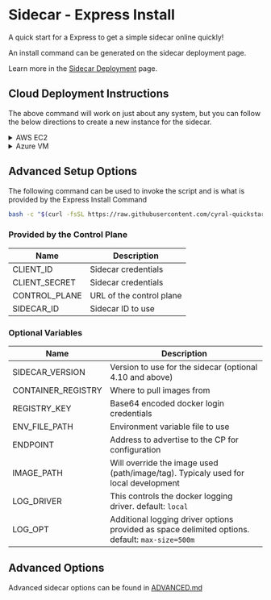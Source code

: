 # Sidecar - Express Install

A quick start for a Express to get a simple sidecar online quickly!

An install command can be generated on the sidecar deployment page.

Learn more in the [Sidecar Deployment](https://cyral.com/docs/sidecars/deployment/) page.

## Cloud Deployment Instructions

The above command will work on just about any system, but you can follow the below directions to create a new instance for the sidecar.

<details>
    <summary>AWS EC2</summary>

1. Go to [EC2 Service](https://console.aws.amazon.com/ec2)
1. Select [Launch Instance](https://console.aws.amazon.com/ec2/v2/home#LaunchInstances) and provide the following info
    1. Name: Provide something meaningful like CyralSidecar
    1. Amazon Machine Image (AMI): The default Amazon Linux image and options are fine, but most linux based images should work
    1. Instance Type: Our recommended flavor is M5.large, but a T3 or T2 large will work well for a express install as well
    1. Key Pair: Select or create one
    1. Network Settings: Utilize the Edit button on the section header to create a new Security Group for this express install
        1. Make sure Create Security Group is selected
        1. Security Group Name: Provide a useful name like cyral-sidecar-express
        1. Description: This is required so provide a description
        1. Inbound Security Rules:
            1. ssh - This rule should already exist, but review the Source Type and Source to make sure its appropriate for your environment
            1. Add Security Group Rule: One per DB type you'd like to test
                1. Type: Custom TCP
                1. Port Range: This is the port or range of ports where database clients will connect to this database through the Cyral sidecar
                1. Source Type / Source: Provide approrpriate values that will allow your database clients to connect to this port
    1. Launch Instance!
1. SSH to the new instance and install the sidecar with the above command

</details>

<details>
    <summary>Azure VM</summary>

1. Go to [Virtaual Machines](https://portal.azure.com/#view/HubsExtension/BrowseResource/resourceType/Microsoft.Compute%2FVirtualMachines)
1. Select Create -> [Azure virtual Machine](https://portal.azure.com/#create/Microsoft.VirtualMachine)
1. Required fields outlined below
    1. Image: Ubuntu Server 20.04 is the optimal option, however other linux based images should work well too
    1. Size: A typical express install should work well with a Standard_D2s_v3 (2 cpu/8gb)
    1. Inbound Ports: you'll want to provide ssh access as well as the approrpiate DB ports you'll want the clients to connect to
    1. Configure network as needed so both the client has access to the instance, and the instance has access to the DB
    1. Create Instance!
1. SSH to the new instance and install the sidecar with the above command

</details>

## Advanced Setup Options

The following command can be used to invoke the script and is what is provided by the Express Install Command

```sh
bash -c "$(curl -fsSL https://raw.githubusercontent.com/cyral-quickstart/quickstart-sidecar-express/main/install-sidecar.sh)"
```

### Provided by the Control Plane

|Name|Description|
|---|---|
|CLIENT_ID|Sidecar credentials|
|CLIENT_SECRET|Sidecar credentials|
|CONTROL_PLANE|URL of the control plane|
|SIDECAR_ID|Sidecar ID to use|

### Optional Variables

|Name|Description|
|---|---|
|SIDECAR_VERSION|Version to use for the sidecar (optional 4.10 and above)|
|CONTAINER_REGISTRY|Where to pull images from|
|REGISTRY_KEY| Base64 encoded docker login credentials|
|ENV_FILE_PATH|Environment variable file to use|
|ENDPOINT|Address to advertise to the CP for configuration|
|IMAGE_PATH|Will override the image used (path/image/tag). Typicaly used for local development|
|LOG_DRIVER|This controls the docker logging driver. default: `local`|
|LOG_OPT|Additional logging driver options provided as space delimited options. default: `max-size=500m`|

## Advanced Options

Advanced sidecar options can be found in [ADVANCED.md](../main/ADVANCED.md)
